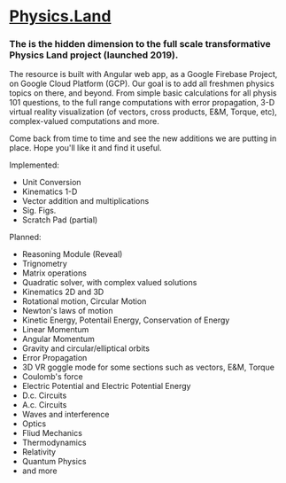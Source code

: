 # [Physics.Land](https://www.physics.land)  

### The is the hidden dimension to the full scale transformative Physics Land project (launched 2019).   

The resource is built with Angular web app, as a Google Firebase Project, on Google Cloud Platform (GCP). Our goal is to add all freshmen physics topics on there, and beyond. From simple basic calculations for all physis 101 questions, to the full range computations with error propagation, 3-D virtual reality visualization (of vectors, cross products, E&M, Torque, etc), complex-valued computations and more.

Come back from time to time and see the new additions we are putting in place. Hope you'll like it and find it useful.


Implemented:

* Unit Conversion
* Kinematics 1-D
* Vector addition and multiplications
* Sig. Figs.
* Scratch Pad (partial)

Planned:

* Reasoning Module (Reveal)
* Trignometry
* Matrix operations
* Quadratic solver, with complex valued solutions
* Kinematics 2D and 3D
* Rotational motion, Circular Motion
* Newton's laws of motion
* Kinetic Energy, Potentail Energy, Conservation of Energy
* Linear Momentum
* Angular Momentum
* Gravity and circular/elliptical orbits
* Error Propagation
* 3D VR goggle mode for some sections such as vectors, E&M, Torque
* Coulomb's force
* Electric Potential and Electric Potential Energy
* D.c. Circuits
* A.c. Circuits
* Waves and interference
* Optics
* Fliud Mechanics
* Thermodynamics
* Relativity
* Quantum Physics
* and more
